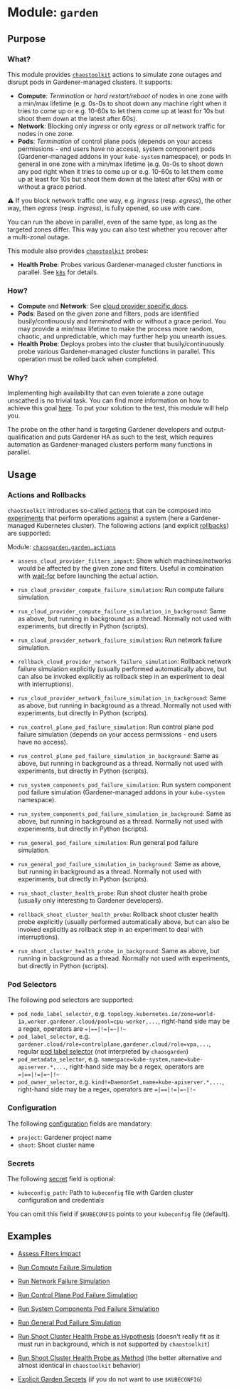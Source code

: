 # **Module: `garden`**

## Purpose

### What?

This module provides [`chaostoolkit`](https://chaostoolkit.org) actions to simulate zone outages and disrupt pods in Gardener-managed clusters. It supports:

- **Compute**: *Termination* or *hard restart/reboot* of nodes in one zone with a min/max lifetime (e.g. 0s-0s to shoot down any machine right when it tries to come up or e.g. 10-60s to let them come up at least for 10s but shoot them down at the latest after 60s).
- **Network**: Blocking only *ingress* or only *egress* or *all* network traffic for nodes in one zone.
- **Pods**: *Termination* of control plane pods (depends on your access permissions - end users have no access), system component pods (Gardener-managed addons in your `kube-system` namespace), or pods in general in one zone with a min/max lifetime (e.g. 0s-0s to shoot down any pod right when it tries to come up or e.g. 10-60s to let them come up at least for 10s but shoot them down at the latest after 60s) with or without a grace period.

:warning: If you block network traffic one way, e.g. *ingress* (resp. *egress*), the other way, then *egress* (resp. *ingress*), is fully opened, so use with care.

You can run the above in parallel, even of the same type, as long as the targeted zones differ. This way you can also test whether you recover after a multi-zonal outage.

This module also provides [`chaostoolkit`](https://chaostoolkit.org) probes:

- **Health Probe**: Probes various Gardener-managed cluster functions in parallel. See [`k8s`](/docs/k8s/readme.md) for details.

### How?

- **Compute** and **Network**: See [cloud provider specific docs](/readme.md#cloud-providers).
- **Pods**: Based on the given zone and filters, pods are identified busily/continuously and *terminated* with or without a grace period. You may provide a min/max lifetime to make the process more random, chaotic, and unpredictable, which may further help you unearth issues.
- **Health Probe**: Deploys probes into the cluster that busily/continuously probe various Gardener-managed cluster functions in parallel. This operation must be rolled back when completed.

### Why?

Implementing high availability that can even tolerate a zone outage unscathed is no trivial task. You can find more information on how to achieve this goal [here](/docs/garden/high-availability.md). To put your solution to the test, this module will help you.

The probe on the other hand is targeting Gardener developers and output-qualification and puts Gardener HA as such to the test, which requires automation as Gardener-managed clusters perform many functions in parallel.

## Usage

### Actions and Rollbacks

`chaostoolkit` introduces so-called [actions](https://chaostoolkit.org/reference/api/experiment/#action) that can be composed into [experiments](https://chaostoolkit.org/reference/api/experiment/#experiment) that perform operations against a system (here a Gardener-managed Kubernetes cluster). The following actions (and explicit [rollbacks](https://chaostoolkit.org/reference/api/experiment/#rollbacks)) are supported:

Module: [`chaosgarden.garden.actions`](/chaosgarden/garden/actions.py)

- `assess_cloud_provider_filters_impact`: Show which machines/networks would be affected by the given zone and filters. Useful in combination with [wait-for](/docs/human/readme.md) before launching the actual action.
- `run_cloud_provider_compute_failure_simulation`: Run compute failure simulation.
- `run_cloud_provider_compute_failure_simulation_in_background`: Same as above, but running in background as a thread. Normally not used with experiments, but directly in Python (scripts).
- `run_cloud_provider_network_failure_simulation`: Run network failure simulation.
- `rollback_cloud_provider_network_failure_simulation`: Rollback network failure simulation explicitly (usually performed automatically above, but can also be invoked explicitly as rollback step in an experiment to deal with interruptions).
- `run_cloud_provider_network_failure_simulation_in_background`: Same as above, but running in background as a thread. Normally not used with experiments, but directly in Python (scripts).

- `run_control_plane_pod_failure_simulation`: Run control plane pod failure simulation (depends on your access permissions - end users have no access).
- `run_control_plane_pod_failure_simulation_in_background`: Same as above, but running in background as a thread. Normally not used with experiments, but directly in Python (scripts).
- `run_system_components_pod_failure_simulation`: Run system component pod failure simulation (Gardener-managed addons in your `kube-system` namespace).
- `run_system_components_pod_failure_simulation_in_background`: Same as above, but running in background as a thread. Normally not used with experiments, but directly in Python (scripts).
- `run_general_pod_failure_simulation`: Run general pod failure simulation.
- `run_general_pod_failure_simulation_in_background`: Same as above, but running in background as a thread. Normally not used with experiments, but directly in Python (scripts).

- `run_shoot_cluster_health_probe`: Run shoot cluster health probe (usually only interesting to Gardener developers).
- `rollback_shoot_cluster_health_probe`: Rollback shoot cluster health probe explicitly (usually performed automatically above, but can also be invoked explicitly as rollback step in an experiment to deal with interruptions).
- `run_shoot_cluster_health_probe_in_background`: Same as above, but running in background as a thread. Normally not used with experiments, but directly in Python (scripts).

### Pod Selectors

The following pod selectors are supported:

- `pod_node_label_selector`, e.g. `topology.kubernetes.io/zone=world-1a,worker.gardener.cloud/pool=cpu-worker,...`, right-hand side may be a regex, operators are `=|==|!=|=~|!~`
- `pod_label_selector`, e.g. `gardener.cloud/role=controlplane,gardener.cloud/role=vpa,...`, regular [pod label selector](https://kubernetes.io/docs/concepts/overview/working-with-objects/labels/#label-selectors) (not interpreted by `chaosgarden`)
- `pod_metadata_selector`, e.g. `namespace=kube-system,name=kube-apiserver.*,...`, right-hand side may be a regex, operators are `=|==|!=|=~|!~`
- `pod_owner_selector`, e.g. `kind!=DaemonSet,name=kube-apiserver.*,...`, right-hand side may be a regex, operators are `=|==|!=|=~|!~`

### Configuration

The following [configuration](https://chaostoolkit.org/reference/api/experiment/#configuration) fields are mandatory:

- `project`: Gardener project name
- `shoot`: Shoot cluster name

### Secrets

The following [secret](https://chaostoolkit.org/reference/api/experiment/#secrets) field is optional:

- `kubeconfig_path`: Path to `kubeconfig` file with Garden cluster configuration and credentials

You can omit this field if `$KUBECONFIG` points to your `kubeconfig` file (default).

## Examples

- [Assess Filters Impact](/docs/garden/assess-filters-impact.json)
- [Run Compute Failure Simulation](/docs/garden/run-compute-failure-simulation.json)
- [Run Network Failure Simulation](/docs/garden/run-network-failure-simulation.json)

- [Run Control Plane Pod Failure Simulation](/docs/garden/run-control-plane-pod-failure-simulation.json)
- [Run System Components Pod Failure Simulation](/docs/garden/run-system-components-pod-failure-simulation.json)
- [Run General Pod Failure Simulation](/docs/garden/run-general-pod-failure-simulation.json)

- [Run Shoot Cluster Health Probe as Hypothesis](/docs/garden/run-shoot-cluster-health-probe-as-hypothesis.json) (doesn't really fit as it must run in background, which is not supported by `chaostoolkit`)
- [Run Shoot Cluster Health Probe as Method](/docs/garden/run-shoot-cluster-health-probe-as-method.json) (the better alternative and almost identical in `chaostoolkit` behavior)

- [Explicit Garden Secrets](/docs/garden/explicit-garden-secrets.json) (if you do not want to use `$KUBECONFIG`)
